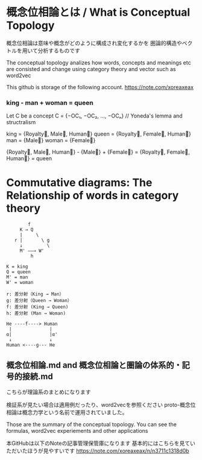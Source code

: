 # 概念位相論とは / What is Conceptual Topology
概念位相論は意味や概念がどのように構成され変化するかを
圏論的構造やベクトルを用いて分析するものです

The conceptual topology analizes how words, concepts and meanings etc are consisted
and change using category theory and vector such as word2vec

This github is storage of the following account.
https://note.com/xoreaxeax

### king - man + woman = queen

  Let C be a concept
  C = {−OC₁, −OC₂, ..., −OCₙ} // Yoneda's lemma and structralism

  king = {Royalty⃗, Male⃗, Human⃗}
  queen = {Royalty⃗, Female⃗, Human⃗} 
  man = {Male⃗}
  woman =  {Female⃗} 

  {Royalty⃗, Male⃗, Human⃗} - {Male⃗} + {Female⃗} 
  = {Royalty⃗, Female⃗, Human⃗} 
  = queen


# Commutative diagrams: The Relationship of words in category theory

```
        f
     K → Q
     |     \
   r |       \ g
     ↓         \
     M' ——→ W'
         h
```
    K = king
    Q = queen
    M' = man
    W' = woman

    r: 差分射（King → Man）
    g: 差分射（Queen → Woman）
    f: 差分射 (King → Queen)
    h: 差分射 (Man → Woman)

```
He ----f----> Human
 |              |
α|              |α'
 ↓              ↓
Human <----g--- He

```

## 概念位相論.md and 概念位相論と圏論の体系的・記号的接続.md
こちらが理論系のまとめになります

検証系が見たい場合は適用例だったり、word2vecを参照ください
proto-概念位相論は概念力学という名前で運用されていました。

Those are the summary of the conceptual topology.
You can see the formulas, word2vec experiements and other applications

本GitHubは以下のNoteの記事管理保管庫になります
基本的にはこちらを見ていただいたほうが見やすいです
https://note.com/xoreaxeax/n/n3711c1318d0b
